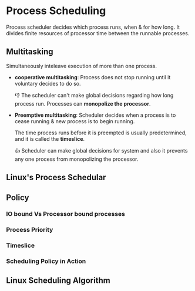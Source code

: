 # Process Scheduling

Process scheduler decides which process runs, when & for how long. It divides finite resources of processor time between the runnable processes.

## Multitasking

Simultaneously inteleave execution of more than one process.
- **cooperative multitasking**: Process does not stop running until it voluntary decides to do so.

  👎 The scheduler can't make global decisions regarding how long process run. Processes can **monopolize the processor**.
- **Preemptive multitasking**: Scheduler decides when a process is to cease running & new process is to begin running.

  The time process runs before it is preempted is usually predetermined, and it is called the **timeslice**.

  👍 Scheduler can make global decisions for system and also it prevents any one process from monopolizing the processor.

## Linux's Process Schedular

## Policy

### IO bound Vs Processor bound processes

### Process Priority

### Timeslice

### Scheduling Policy in Action

## Linux Scheduling Algorithm
